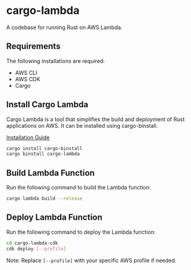 # cargo-lambda

A codebase for running Rust on AWS Lambda.

## Requirements

The following installations are required:

- AWS CLI
- AWS CDK
- Cargo

## Install Cargo Lambda

Cargo Lambda is a tool that simplifies the build and deployment of Rust applications on AWS. It can be installed using cargo-binstall.

[Installation Guide](https://www.cargo-lambda.info/guide/installation.html)

```bash
cargo install cargo-binstall
cargo binstall cargo-lambda
```

## Build Lambda Function

Run the following command to build the Lambda function:

```bash
cargo lambda build --release
```

## Deploy Lambda Function

Run the following command to deploy the Lambda function:

```bash
cd cargo-lambda-cdk
cdk deploy [--profile]
```

Note: Replace `[--profile]` with your specific AWS profile if needed.
